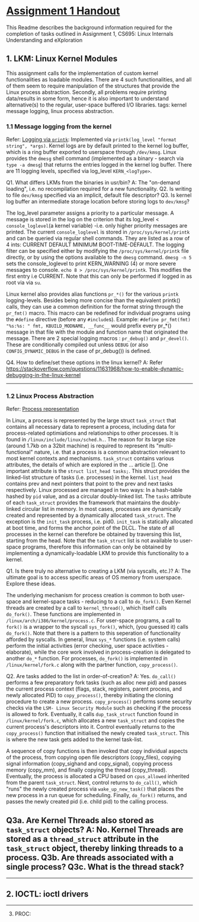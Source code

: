 # [Assignment 1 Handout](https://docs.google.com/document/d/e/2PACX-1vQ5u_tBmDgtbHPr4wtyCt-2HWnreknpARu4ycR5gtFjRJqAxqwYBuWXfxldCNQNsFABBqAFT0qBMgZj/pub)
This Readme describes the background information required for the completion of tasks outlined in Assignment 1, CS695: Linux Internals Understanding and eXploration

## 1. LKM: Linux Kernel Modules
This assignment calls for the implementation of custom kernel functionalities as loadable modules.
There are 4 such functionalities, and all of them seem to require manipulation of the structures
that provide the Linux process abstraction. Secondly, all problems require printing data/results
in some form, hence it is also important to understand alternative(s) to the regular, user-space
buffered I/O libraries.
tags: kernel message logging, linux process abstraction.
### 1.1 Message logging from the kernel
Refer: [Logging via `printk`](https://www.kernel.org/doc/html/next/core-api/printk-basics.html):
Implemented via `printk(log_level "format string", *args)`.
Kernel logs are by default printed to the kernel log buffer, which is a ring buffer exported to userspace through `/dev/kmsg`. Linux provides the `dmesg` shell command (implemented as a binary - search via `type -a dmesg`) that returns the entries logged in the kernel log buffer. There are 11 logging levels, specified via log_level `KERN_<logType>`. 

Q1. What differs LKMs from the binaries in usr/bin? A: The "on-demand loading", i.e. no recompilation required for a new functionality.
Q2. Is writing to file `dev/kmsg` specified via an implicit, default file descriptor?
Q3. Is kernel log buffer an intermediate storage location before storing logs to `dev/kmsg`?

The log_level parameter assigns a priority to a particular message. A message is stored in the log on the criterion that its log_level < `console_loglevel`(a kernel variable) -i.e. only higher priority messages are printed.
The current `console_loglevel` is stored in `/proc/sys/kernel/printk` and can be queried via regular shell commands. They are listed as a row of 4 ints:
CURRENT  DEFAULT  MINIMUM  BOOT-TIME-DEFAULT. The logging filter can be specified either by modifying the `/proc/sys/kernel/printk` file directly, or
by using the options available to the `dmesg` command.
`dmesg -n 5` sets the console_loglevel to print KERN_WARNING (4) or more severe messages to console.
`echo 8 > /proc/sys/kernel/printk`. This modifies the first entry i.e CURRENT. Note that this can only be performed if logged in as root via via `su`.

Linux kernel also provides alias functions `pr_*()` for the various `printk` logging-levels. Besides being more concise than the equivalent printk() calls, they can use a common definition for the format string through the `pr_fmt()` macro. This macro can be redefined for individual programs using the `#define` directive (before any `#include`s). Example: `#define pr_fmt(fmt) "%s:%s: " fmt, KBUILD_MODNAME, __func__` would prefix every pr_*() message in that file with the module and function name that originated the message. There are 2 special logging macros : `pr_debug()` and `pr_devel()`. These are conditionally compiled out unless `DEBUG` (or also `CONFIG_DYNAMIC_DEBUG` in the case of pr_debug()) is defined.

Q4. How to define/set these options in the linux kernel? A: Refer https://stackoverflow.com/questions/11631968/how-to-enable-dynamic-debugging-in-the-linux-kernel 

-----
### 1.2 Linux Process Abstraction
Refer: [Process representation](https://developer.ibm.com/tutorials/l-linux-process-management/)

In Linux, a process is represented by the large struct `task_struct` that contains all necessary data to represent a process, including data for process-related optimiations and relationships to other processes. It is found in `/linux/include/linux/sched.h.`. The reason for its large size (around 1.7kb on a 32bit machine) is required to represent its "multi-functional" nature, i.e. that a process is a common abstraction relevant to most kernel contexts and mechanisms. `task_struct` contains various attributes, the details of which are explored in the ... article [].
One important attribute is the `struct list_head tasks;`. This struct provides the linked-list structure of tasks (i.e. processes) in the kernel. `list_head` contains prev and next pointers that point to the prev and next tasks respectively. Linux processed are managed in two ways:  In a hash-table hashed by `pid` value, and as a circular doubly-linked list. The `tasks` attribute of each `task_struct` provides the framework that maintains the doubly-linked circular list in memory. In most cases, processes are dynamically created and represented by a dynamically allocated `task_struct`. The exception is the `init_task` process, i.e. pid0. `init_task` is statically allocated at boot time, and forms the anchor point of the DLCL. The state of all processes in the kernel can therefore be obtained by traversing this list, starting from the head. Note that the `task_struct` list is not available to user-space programs, therefore this information can only be obtained by implementing a dynamically-loadable LKM to provide this functionality to a kernel.

Q1. Is there truly no alternative to creating a LKM (via syscalls, etc.)? 
A: The ultimate goal is to access specific areas of OS memory from userspace. Explore these ideas.

The underlying mechanism for process creation is common to both user-space and kernel-space tasks - reducing to a call to `do_fork()`. Even Kernel threads are created by a call to `kernel_thread()`, which itself calls `do_fork()`. These functions are implemented in `/linux/arch/i386/kernel/process.c`. For user-space programs, a call to `fork()` is a wrapper to the syscall `sys_fork()`, which, (you guessed it) calls `do_fork()`. Note that there is a pattern to this seperation of functionality afforded by syscalls. In general, linux `sys_*` functions (i.e. system calls) perform the initial activities (error checking, user space activities - elaborate), while the core work involved in process-creation is delegated to another `do_*` function. For processes, `do_fork()` is implemented in `/linux/kernel/fork.c` along with the partner function, `copy_process()`.

Q2. Are tasks added to the list in order-of-creation?
A: Yes. `do_call()` performs a few preparatory fork tasks (such as alloc new pid) and passes the current process context (flags, stack, registers, parent process, and newly allocated PID) to `copy_process()`, thereby initiating the cloning procedure to create a new process. `copy_process()` performs some security checks via the `LSM- Linux Security Module` such as checking if the process is allowed to fork. Eventually, it calls `dup_task_struct` function found in `/linux/kernel/fork.c`, which allocates a new `task_struct` and copies the current process's descriptors into it. Control eventually returns to the `copy_process()` function that initialised the newly created `task_struct`. This is where the new task gets added to the kernel task-list. 

A sequence of copy functions is then invoked that copy individual aspects of the process, from copying open file descriptors (copy_files), copying signal information (copy_sighand and copy_signal), copying process memory (copy_mm), and finally copying the thread (copy_thread). Eventually, the process is allocated a CPU based on `cpus_allowed` inherited from the parent `task_struct`. Next, control returns to `do_call()`, which "runs" the newly created process via `wake_up_new_task()` that places the new process in a run queue for scheduling. Finally, `do_fork()` returns, and passes the newly created pid (i.e. child pid) to the calling process.

Q3a. Are Kernel Threads also stored as `task_struct` objects?
A: No. Kernel Threads are stored as a `thread_struct` attribute in the `task_struct` object, thereby linking threads to a process.
Q3b. Are threads associated with a single process? 
Q3c. What is the thread stack?
------
------
## 2. IOCTL: ioctl drivers



------
3. PROC:

